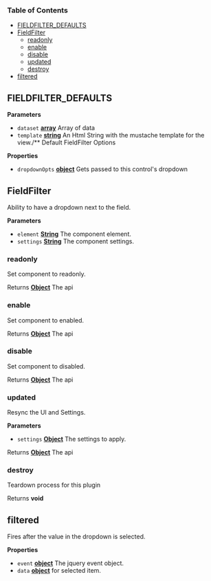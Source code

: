 <!-- Generated by documentation.js. Update this documentation by updating the source code. -->

### Table of Contents

-   [FIELDFILTER_DEFAULTS](#fieldfilter_defaults)
-   [FieldFilter](#fieldfilter)
    -   [readonly](#readonly)
    -   [enable](#enable)
    -   [disable](#disable)
    -   [updated](#updated)
    -   [destroy](#destroy)
-   [filtered](#filtered)

## FIELDFILTER_DEFAULTS

**Parameters**

-   `dataset` **[array](https://developer.mozilla.org/docs/Web/JavaScript/Reference/Global_Objects/Array)** Array of data
-   `template` **[string](https://developer.mozilla.org/docs/Web/JavaScript/Reference/Global_Objects/String)** An Html String with the mustache template for the view./\*\*
    Default FieldFilter Options

**Properties**

-   `dropdownOpts` **[object](https://developer.mozilla.org/docs/Web/JavaScript/Reference/Global_Objects/Object)** Gets passed to this control's dropdown

## FieldFilter

Ability to have a dropdown next to the field.

**Parameters**

-   `element` **[String](https://developer.mozilla.org/docs/Web/JavaScript/Reference/Global_Objects/String)** The component element.
-   `settings` **[String](https://developer.mozilla.org/docs/Web/JavaScript/Reference/Global_Objects/String)** The component settings.

### readonly

Set component to readonly.

Returns **[Object](https://developer.mozilla.org/docs/Web/JavaScript/Reference/Global_Objects/Object)** The api

### enable

Set component to enabled.

Returns **[Object](https://developer.mozilla.org/docs/Web/JavaScript/Reference/Global_Objects/Object)** The api

### disable

Set component to disabled.

Returns **[Object](https://developer.mozilla.org/docs/Web/JavaScript/Reference/Global_Objects/Object)** The api

### updated

Resync the UI and Settings.

**Parameters**

-   `settings` **[Object](https://developer.mozilla.org/docs/Web/JavaScript/Reference/Global_Objects/Object)** The settings to apply.

Returns **[Object](https://developer.mozilla.org/docs/Web/JavaScript/Reference/Global_Objects/Object)** The api

### destroy

Teardown process for this plugin

Returns **void** 

## filtered

Fires after the value in the dropdown is selected.

**Properties**

-   `event` **[object](https://developer.mozilla.org/docs/Web/JavaScript/Reference/Global_Objects/Object)** The jquery event object.
-   `data` **[object](https://developer.mozilla.org/docs/Web/JavaScript/Reference/Global_Objects/Object)** for selected item.
